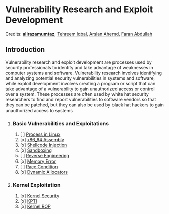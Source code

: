 # Vulnerability Research and Exploit Development
Credits: **[alirazamumtaz](https://github.com/alirazamumtaz)**, [Tehreem Iqbal](https://github.com/Tehreem-Iqbal), [Arslan Ahemd](https://github.com/Deathnet123), [Faran Abdullah](https://github.com/faran1512)   

## Introduction

Vulnerability research and exploit development are processes used by security professionals to identify and take advantage of weaknesses in computer systems and software. Vulnerability research involves identifying and analyzing potential security vulnerabilities in systems and software, while exploit development involves creating a program or script that can take advantage of a vulnerability to gain unauthorized access or control over a system. These processes are often used by white hat security researchers to find and report vulnerabilities to software vendors so that they can be patched, but they can also be used by black hat hackers to gain unauthorized access to systems

1. ### Basic Vulnerabilities and Exploitations
    1. [ ] [Process in Linux](./1-vred/1-process-in-linux.md)
    2. [x] [x86_64 Assembly](./1-vred/2-x86-assembly.md)
    3. [x] [Shellcode Injection](./1-vred/3-shellcode-injection.md)
    4. [x] [Sandboxing](./1-vred/4-sandboxing.md)
    5. [ ] [Reverse Engineering](./1-vred/5-reverse-engineering.md)
    6. [x] [Memory Error](./1-vred/6-memory-error.md)
    7. [ ] [Race Condition](./1-vred/7-race-condition.md)
    8. [x] [Dynamic Allocators](./1-vred/8-dynamic-allocators.md)
2. ### Kernel Exploitation
    1. [x] [Kernel Security](./2-kernel-security/1-kernel-security.md)
    2. [x] [KPTI](./2-kernel-security/2-kpti.md)
    3. [x] [Kernel ROP](./2-kernel-security/3-kernel-rop.md)